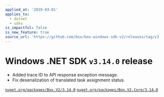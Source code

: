 ```yaml
---
applied_at: '2019-03-01'
applies_to:
  - dotnet
  - sdks
is_impactful: false
is_new_feature: true
source_url: 'https://github.com/box/box-windows-sdk-v2/releases/tag/v3.14.0'
---
```


# Windows .NET SDK `v3.14.0` release

- Added trace ID to API response exception message.
- Fix deserialization of translated task assignment status.

[`nuget.org/packages/Box.V2/3.14.0`](https://www.nuget.org/packages/Box.V2/3.14.0)
[`nuget.org/packages/Box.V2.Core/3.14.0`](https://www.nuget.org/packages/Box.V2.Core/3.14.0)
